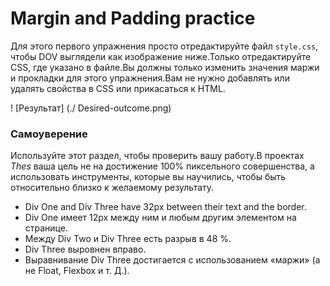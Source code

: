 # Margin and Padding practice

Для этого первого упражнения просто отредактируйте файл `style.css`, чтобы DOV выглядели как изображение ниже.Только отредактируйте CSS, где указано в файле.Вы должны только изменить значения маржи и прокладки для этого упражнения.Вам не нужно добавлять или удалять свойства в CSS или прикасаться к HTML.

! [Результат] (./ Desired-outcome.png)

### Самоуверение
Используйте этот раздел, чтобы проверить вашу работу.В проектах _Thes_ ваша цель не на достижение 100% пиксельного совершенства, а использовать инструменты, которые вы научились, чтобы быть относительно близко к желаемому результату.

- Div One and Div Three have 32px between their text and the border.
- Div One имеет 12px между ним и любым другим элементом на странице.
- Между Div Two и Div Three есть разрыв в 48 %.
- Div Three выровнен вправо.
- Выравнивание Div Three достигается с использованием «маржи» (а не Float, Flexbox и т. Д.).